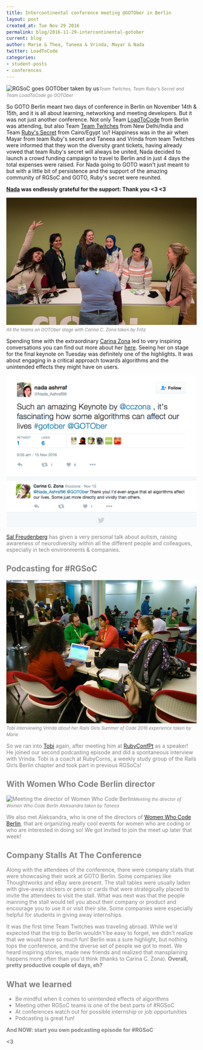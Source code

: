```yaml
---
title: Intercontinental conference meeting @GOTOber in Berlin
layout: post
created_at: Tue Nov 29 2016
permalink: blog/2016-11-29-intercontinental-gotober
current: blog
author: Marie & Thea, Taneea & Vrinda, Mayar & Nada
twitter: LoadToCode
categories:
- student-posts
- conferences
---
```

![RGSoC goes GOTOber taken by us](/img/blog/2016/20161128-GOTOber_1-iloveimg-compressed.gif)<font color="grey"><small><i>Team Twitches, Team Ruby's Secret and Team LoadToCode go GOTOber</i></small></font>

So GOTO Berlin meant two days of conference in Berlin on November 14th & 15th, and it is all about learning, networking and meeting developers. But it was not just another conference. Not only Team [LoadToCode](https://twitter.com/loadtocode) from Berlin was attending, but also Team [Team Twitches](https://twitter.com/Team_Twitches) from New Delhi/India and Team [Ruby's Secret](https://twitter.com/RubysSecretteam) from Cairo/Egypt \o/!
Happiness was in the air when Mayar from team Ruby's secret and Taneea and Vrinda from team Twitches were informed that they won the diversity grant tickets, having already vowed that team Ruby's secret will always be united, Nada decided to launch a crowd funding campaign to travel to Berlin and in just 4 days the total expenses were raised. For Nada going to GOTO wasn't just meant to but with a little bit of persistence and the support of the amazing community of RGSoC and GOTO, Ruby's secret were reunited.

**[Nada](https://twitter.com/Nada_Ashraf96) was endlessly grateful for the support: Thank you <3 <3**

![The 3 Teams meeting keynote speaker Carina Zona](/img/blog/2016/20161128-GOTOber_2.jpg)<font color="grey"><small><i>All the teams on GOTOber stage with Carina C. Zona taken by Fritz</i></small></font>

Spending time with the extraordinary [Carina Zona](https://twitter.com/cczona) led to very inspiring conversations you can find out more about her [here](https://gotocon.com/berlin-2016/speaker/Carina+C.+Zona). Seeing her on stage for the final keynote on Tuesday was definitely one of the highlights. It was about engaging in a critical approach towards algorithms and the unintended effects they might have on users.

![Nada shared her thoughts on the talk in a tweet](/img/blog/2016/20161128-GOTOber_5.jpg)<font color="grey">

[Sal Freudenberg](https://gotocon.com/berlin-2016/speaker/Sallyann+Freudenberg) has given a very personal talk about autism, raising awareness of neurodiversity within all the different people and colleagues, especially in tech environments & companies.

## <span class="color-red">Podcasting for #RGSoC</span>

![Tobi interviewing Vrinda](/img/blog/2016/20161128-GOTOber_3.jpg)<font color="grey"><small><i>Tobi interviewing Vrinda about her Rails Girls Summer of Code 2016 experience taken by Marie</i></small></font>

So we ran into [Tobi](https://twitter.com/pragtob) again, after meeting him at [RubyConfPt](/blog/2016-11-08-RubyConfPt) as a speaker! He joined our second podcasting episode and did a spontaneous interview with Vrinda. Tobi is a coach at RubyCorns, a weekly study group of the Rails Girls Berlin chapter and took part in previous RGSoCs!

## <span class="color-red">With Women Who Code Berlin director</span>
![Meeting the director of Women Who Code Berlin](/img/blog/2016/20161128-GOTOber_4.jpg)<font color="grey"><small><i>Meeting the director of Women Who Code Berlin Aleksandra taken by Taneea</i></small></font>

We also met Aleksandra, who is one of the directors of [Women Who Code Berlin](https://twitter/com/wwcodeberlin), that are organizing really cool events for women who are coding or who are interested in doing so! We got invited to join the meet up later that week!


## <span class="color-red">Company Stalls At The Conference</span>
Along with the attendees of the conference, there were company stalls that were showcasing their work at GOTO Berlin. Some companies like Thoughtworks and eBay were present.  The stall tables were usually laden with give-away stickers or pens or cards that were strategically placed to invite the attendees to visit the stall. What was next was that the people manning the stall would tell you about their company or product and encourage you to use it or visit their site. Some companies were especially helpful for students in giving away internships.

It was the first time Team Twitches was traveling abroad. While we'd expected that the trip to Berlin wouldn't be easy to forget,  we didn't realize that we would have so much fun! Berlin was a sure highlight, but nothing tops the conference, and the diverse set of people we got to meet. We heard inspiring stories, made new friends and realized that mansplaining happens more often than you'd think (thanks to Carina C. Zona).
**Overall, pretty productive couple of days, eh?**

## <span class="color-red">What we learned</span>

* Be mindful when it comes to unintended effects of algorithms
* Meeting other RGSoC teams is one of the best parts of #RGSoC
* At conferences watch out for possible internship or job opportunities
* Podcasting is great fun!

**And NOW: start you own podcasting episode for #RGSoC**

**<3**
